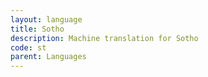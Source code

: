 ```yaml
---
layout: language
title: Sotho
description: Machine translation for Sotho
code: st
parent: Languages
---
```

